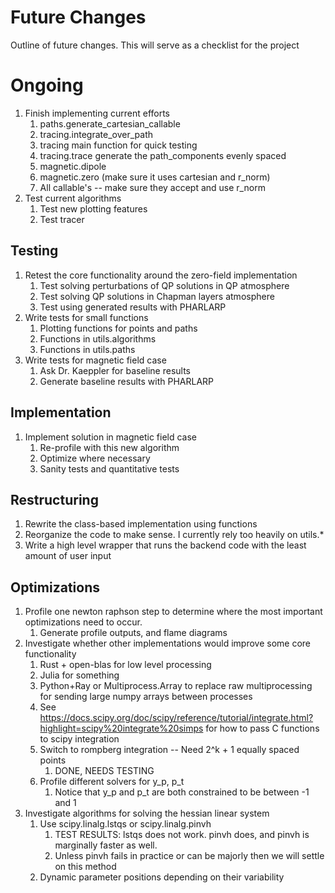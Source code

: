 # Future Changes
Outline of future changes.
This will serve as a checklist for the project
# Ongoing
1. Finish implementing current efforts
    1. paths.generate_cartesian_callable
    2. tracing.integrate_over_path
    3. tracing main function for quick testing
    4. tracing.trace generate the path_components evenly spaced
    5. magnetic.dipole
    6. magnetic.zero (make sure it uses cartesian and r_norm)
    7. All callable's -- make sure they accept and use r_norm
2. Test current algorithms
    1. Test new plotting features
    2. Test tracer
## Testing
1. Retest the core functionality around the zero-field implementation
    1. Test solving perturbations of 
       QP solutions in QP atmosphere
    2. Test solving QP solutions in Chapman layers atmosphere
    3. Test using generated results with PHARLARP
2. Write tests for small functions
    1. Plotting functions for points and paths
    2. Functions in utils.algorithms
    3. Functions in utils.paths
3. Write tests for magnetic field case
    1. Ask Dr. Kaeppler for baseline results
    2. Generate baseline results with PHARLARP
## Implementation
1. Implement solution in magnetic field case
    1. Re-profile with this new algorithm
    2. Optimize where necessary
    3. Sanity tests and quantitative tests
## Restructuring
1. Rewrite the class-based implementation using functions
2. Reorganize the code to make sense. I currently rely too heavily on utils.*
3. Write a high level wrapper that runs the backend code with the least amount of user input
## Optimizations
1. Profile one newton raphson step 
to determine where the most important optimizations need to occur.
   1. Generate profile outputs, and flame diagrams
2. Investigate whether other implementations would improve some core functionality
    1. Rust + open-blas for low level processing
    2. Julia for something
    3. Python+Ray or Multiprocess.Array to replace raw multiprocessing for 
    sending large numpy arrays between processes
    4. See https://docs.scipy.org/doc/scipy/reference/tutorial/integrate.html?highlight=scipy%20integrate%20simps
    for how to pass C functions to scipy integration
    5. Switch to rompberg integration -- Need 2^k + 1 equally spaced points
        1. DONE, NEEDS TESTING
    6. Profile different solvers for y_p, p_t
        1. Notice that y_p and p_t are both constrained to be between -1 and 1
3. Investigate algorithms for solving the hessian linear system
    1. Use scipy.linalg.lstqs or scipy.linalg.pinvh
        1. TEST RESULTS: lstqs does not work. pinvh does, and 
        pinvh is marginally faster as well.
        2. Unless pinvh fails in practice or can be majorly
        then we will settle on this method
    2. Dynamic parameter positions depending on their variability
